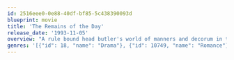 ```yaml
---
id: 2516eee0-0e88-40df-bf85-5c438390093d
blueprint: movie
title: 'The Remains of the Day'
release_date: '1993-11-05'
overview: "A rule bound head butler's world of manners and decorum in the household he maintains is tested by the arrival of a housekeeper who falls in love with him in post-WWI Britain. The possibility of romance and his master's cultivation of ties with the Nazi cause challenge his carefully maintained veneer of servitude."
genres: '[{"id": 18, "name": "Drama"}, {"id": 10749, "name": "Romance"}]'
---
```

